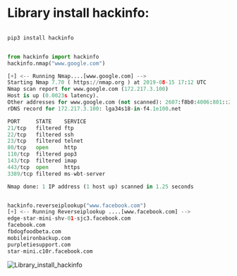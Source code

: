 # Library install hackinfo:
```bash

pip3 install hackinfo
```


```python

from hackinfo import hackinfo 
hackinfo.nmap("www.google.com")

[+] <-- Running Nmap....[www.google.com] -->
Starting Nmap 7.70 ( https://nmap.org ) at 2019-08-15 17:12 UTC
Nmap scan report for www.google.com (172.217.3.100)
Host is up (0.0023s latency).
Other addresses for www.google.com (not scanned): 2607:f8b0:4006:801::2004
rDNS record for 172.217.3.100: lga34s18-in-f4.1e100.net

PORT     STATE    SERVICE
21/tcp   filtered ftp
22/tcp   filtered ssh
23/tcp   filtered telnet
80/tcp   open     http
110/tcp  filtered pop3
143/tcp  filtered imap
443/tcp  open     https
3389/tcp filtered ms-wbt-server

Nmap done: 1 IP address (1 host up) scanned in 1.25 seconds
```
```python

hackinfo.reverseiplookup("www.facebook.com")
[+] <-- Running Reverseiplookup ....[www.facebook.com] -->
edge-star-mini-shv-01-sjc3.facebook.com
facebook.com
fbdogfoodbeta.com
mobileironbackup.com
purpletiesupport.com
star-mini.c10r.facebook.com
```


![Library_install_hackinfo](https://www.upload.ee/image/10356700/hejab_Library_install_hackinfo.png)

